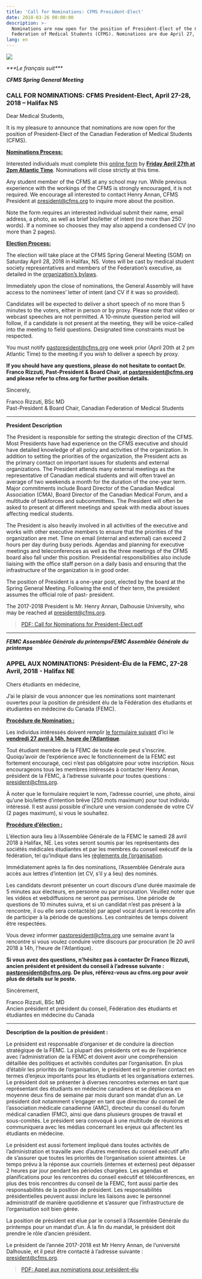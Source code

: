 ```yaml
---
title: 'Call for Nominations: CFMS President-Elect'
date: 2018-03-26 00:00:00
description: >-
  Nominations are now open for the position of President-Elect of the Canadian
  Federation of Medical Students (CFMS). Nominations are due April 27, 2018.
lang: en
---
```


![](/uploads/call-for-president-elect.png)

*\*\*\*Le fran&ccedil;ais suit\*\*\**

***CFMS Spring General Meeting***

### **CALL FOR NOMINATIONS: CFMS President-Elect, April 27-28, 2018 – Halifax NS**

Dear Medical Students,

It is my pleasure to announce that nominations are now open for the position of President-Elect of the Canadian Federation of Medical Students (CFMS).

<u><strong>Nominations Process:</strong></u>

Interested individuals must complete this [online form](https://form.jotform.co/farizzuti/cfms-2018-board-nomination-form) by <u><strong>Friday April 27th at 2pm Atlantic Time</strong></u>. Nominations will close strictly at this time.

Any student member of the CFMS at any school may run. While previous experience with the workings of the CFMS is strongly encouraged, it is not required. We encourage all interested to contact Henry Annan, CFMS President at [president@cfms.org](javascript:void(location.href='mailto:'+String.fromCharCode(112,114,101,115,105,100,101,110,116,64,99,102,109,115,46,111,114,103))) to inquire more about the position.

Note the form requires an interested individual submit their name, email address, a photo, as well as brief bio/letter of intent (no more than 250 words). If a nominee so chooses they may also append a condensed CV (no more than 2 pages).

**<u>Election Process:</u>**

The election will take place at the CFMS Spring General Meeting (SGM) on Saturday April 28, 2018 in Halifax, NS. Votes will be cast by medical student society representatives and members of the Federation’s executive, as detailed in the [organization’s bylaws](https://www.cfms.org/files/internal-policy-bylaws/cfms-bylaws.pdf).

Immediately upon the close of nominations, the General Assembly will have access to the nominees’ letter of intent (and CV if it was so provided).

Candidates will be expected to deliver a short speech of no more than 5 minutes to the voters, either in person or by proxy. Please note that video or webcast speeches are not permitted. A 10-minute question period will follow, if a candidate is not present at the meeting, they will be voice-called into the meeting to field questions. Designated time constraints must be respected.

You must notify [pastpresident@cfms.org](javascript:void(location.href='mailto:'+String.fromCharCode(112,97,115,116,112,114,101,115,105,100,101,110,116,64,99,102,109,115,46,111,114,103))) one week prior (April 20th at 2 pm Atlantic Time) to the meeting if you wish to deliver a speech by proxy.

**If you should have any questions, please do not hesitate to contact Dr. Franco Rizzuti, Past-President & Board Chair, at [pastpresident@cfms.org](javascript:void(location.href='mailto:'+String.fromCharCode(112,97,115,116,112,114,101,115,105,100,101,110,116,64,99,102,109,115,46,111,114,103))) and please refer to cfms.org for further position details.**

Sincerely,

Franco Rizzuti, BSc MD<br>Past-President & Board Chair, Canadian Federation of Medical Students

---

**President Description**

The President is responsible for setting the strategic direction of the CFMS. Most Presidents have had experience on the CFMS executive and should have detailed knowledge of all policy and activities of the organization. In addition to setting the priorities of the organization, the President acts as the primary contact on important issues for students and external organizations. The President attends many external meetings as the representative of Canadian medical students and will often travel an average of two weekends a month for the duration of the one-year term. Major commitments include Board Director of the Canadian Medical Association (CMA), Board Director of the Canadian Medical Forum, and a multitude of taskforces and subcommittees. The President will often be asked to present at different meetings and speak with media about issues affecting medical students.

The President is also heavily involved in all activities of the executive and works with other executive members to ensure that the priorities of the organization are met. Time on email (internal and external) can exceed 2 hours per day during busy periods. Agendas and planning for executive meetings and teleconferences as well as the three meetings of the CFMS board also fall under this position. Presidential responsibilities also include liaising with the office staff person on a daily basis and ensuring that the infrastructure of the organization is in good order.

The position of President is a one-year post, elected by the board at the Spring General Meeting. Following the end of their term, the president assumes the official role of past- president.

The 2017-2018 President is Mr. Henry Annan, Dalhousie University, who may be reached at [president@cfms.org](javascript:void(location.href='mailto:'+String.fromCharCode(112,114,101,115,105,100,101,110,116,64,99,102,109,115,46,111,114,103))).

> [PDF: Call for Nominations for President-Elect.pdf](/uploads/cfms-sgm-call-for-president-elect.pdf)

---

***FEMC Assembl&eacute;e G&eacute;n&eacute;rale du printempsFEMC Assembl&eacute;e G&eacute;n&eacute;rale du printemps***

### APPEL AUX NOMINATIONS: Pr&eacute;sident-&Eacute;lu de la FEMC, 27-28 Avril, 2018 - Halifax NE

Chers &eacute;tudiants en m&eacute;decine,

J’ai le plaisir de vous annoncer que les nominations sont maintenant ouvertes pour la position de pr&eacute;sident &eacute;lu de la F&eacute;d&eacute;ration des &eacute;tudiants et &eacute;tudiantes en m&eacute;decine du Canada (FEMC).

**<u>Proc&eacute;dure de Nomination :</u>**

Les individus int&eacute;ress&eacute;s doivent remplir [le formulaire suivant](https://form.jotform.co/farizzuti/cfms-2018-board-nomination-form) d’ici le <u><strong>vendredi 27 avril &agrave; 14h, heure de l&rsquo;Atlantique</strong></u>.

Tout &eacute;tudiant membre de la FEMC de toute &eacute;cole peut s’inscrire. Quoiqu’avoir de l’exp&eacute;rience avec le fonctionnement de la FEMC est fortement encourag&eacute;, ceci n’est pas obligatoire pour votre inscription. Nous encourageons tous les membres int&eacute;ress&eacute;s &agrave; contacter Henry Annan, pr&eacute;sident de la FEMC, &agrave; l’adresse suivante pour toutes questions : [president@cfms.org](mailto:president@cfms.org).

&Agrave; noter que le formulaire requiert le nom, l’adresse courriel, une photo, ainsi qu’une bio/lettre d’intention br&egrave;ve (250 mots maximum) pour tout individu int&eacute;ress&eacute;. Il est aussi possible d’inclure une version condens&eacute;e de votre CV (2 pages maximum), si vous le souhaitez.

<u><strong>Proc&eacute;dure d&rsquo;&eacute;lection :</strong></u>

L’&eacute;lection aura lieu &agrave; l’Assembl&eacute;e G&eacute;n&eacute;rale de la FEMC le samedi 28 avril 2018 &agrave; Halifax, NE. Les votes seront soumis par les repr&eacute;sentants des soci&eacute;t&eacute;s m&eacute;dicales &eacute;tudiantes et par les membres du conseil ex&eacute;cutif de la f&eacute;d&eacute;ration, tel qu’indiqu&eacute; dans les [r&egrave;glements de l’organisation](https://www.cfms.org/files/internal-policy-bylaws/cfms-bylaws.pdf).

Imm&eacute;diatement apr&egrave;s la fin des nominations, l’Assembl&eacute;e G&eacute;n&eacute;rale aura acc&egrave;s aux lettres d’intention (et CV, s’il y a lieu) des nomin&eacute;s.

Les candidats devront pr&eacute;senter un court discours d’une dur&eacute;e maximale de 5 minutes aux &eacute;lecteurs, en personne ou par procuration. Veuillez noter que les vid&eacute;os et webdiffusions ne seront pas permises. Une p&eacute;riode de questions de 10 minutes suivra, et si un candidat n’est pas pr&eacute;sent &agrave; la rencontre, il ou elle sera contact&eacute;(e) par appel vocal durant la rencontre afin de participer &agrave; la p&eacute;riode de questions. Les contraintes de temps doivent &ecirc;tre respect&eacute;es.

Vous devez informer [pastpresident@cfms.org](mailto:pastpresident@cfms.org) une semaine avant la rencontre si vous voulez conduire votre discours par procuration (le 20 avril 2018 &agrave; 14h, l'heure de l'Atlantique).

**Si vous avez des questions, n’h&eacute;sitez pas &agrave; contacter Dr Franco Rizzuti, ancien pr&eacute;sident et pr&eacute;sident du conseil &agrave; l’adresse suivante : [pastpresident@cfms.org](mailto:pastpresident@cfms.org). De plus, r&eacute;f&eacute;rez-vous au cfms.org pour avoir plus de d&eacute;tails sur le poste.**

Sinc&egrave;rement,

Franco Rizzuti, BSc MD<br>Ancien pr&eacute;sident et pr&eacute;sident du conseil, F&eacute;d&eacute;ration des &eacute;tudiants et &eacute;tudiantes en m&eacute;decine du Canada

---

**Description de la position de pr&eacute;sident :**

Le pr&eacute;sident est responsable d’organiser et de conduire la direction strat&eacute;gique de la FEMC. La plupart des pr&eacute;sidents ont eu de l’exp&eacute;rience avec l’administration de la FEMC et doivent avoir une compr&eacute;hension d&eacute;taill&eacute;e des politiques et activit&eacute;s conduites par l’organisation. En plus d’&eacute;tablir les priorit&eacute;s de l’organisation, le pr&eacute;sident est le premier contact en termes d’enjeux importants pour les &eacute;tudiants et les organisations externes. Le pr&eacute;sident doit se pr&eacute;senter &agrave; diverses rencontres externes en tant que repr&eacute;sentant des &eacute;tudiants en m&eacute;decine canadiens et se d&eacute;placera en moyenne deux fins de semaine par mois durant son mandat d’un an. Le pr&eacute;sident doit notamment s’engager en tant que directeur du conseil de l’association m&eacute;dicale canadienne (AMC), directeur du conseil du forum m&eacute;dical canadien (FMC), ainsi que dans plusieurs groupes de travail et sous-comit&eacute;s. Le pr&eacute;sident sera convoqu&eacute; &agrave; une multitude de r&eacute;unions et communiquera avec les m&eacute;dias concernant les enjeux qui affectent les &eacute;tudiants en m&eacute;decine.

Le pr&eacute;sident est aussi fortement impliqu&eacute; dans toutes activit&eacute;s de l’administration et travaille avec d’autres membres du conseil ex&eacute;cutif afin de s’assurer que toutes les priorit&eacute;s de l’organisation soient atteintes. Le temps pr&eacute;vu &agrave; la r&eacute;ponse aux courriels (internes et externes) peut d&eacute;passer 2 heures par jour pendant les p&eacute;riodes charg&eacute;es. Les agendas et planifications pour les rencontres du conseil ex&eacute;cutif et t&eacute;l&eacute;conf&eacute;rences, en plus des trois rencontres du conseil de la FEMC, font aussi partie des responsabilit&eacute;s de la position de pr&eacute;sident. Les responsabilit&eacute;s pr&eacute;sidentielles peuvent aussi inclure les liaisons avec le personnel administratif de mani&egrave;re quotidienne et s’assurer que l’infrastructure de l’organisation soit bien g&eacute;r&eacute;e.

La position de pr&eacute;sident est &eacute;lue par le conseil &agrave; l’Assembl&eacute;e G&eacute;n&eacute;rale du printemps pour un mandat d’un. &Agrave; la fin du mandat, le pr&eacute;sident doit prendre le r&ocirc;le d’ancien pr&eacute;sident.

Le pr&eacute;sident de l’ann&eacute;e 2017-2018 est Mr Henry Annan, de l’universit&eacute; Dalhousie, et il peut &ecirc;tre contact&eacute; &agrave; l’adresse suivante : [president@cfms.org](mailto:president@cfms.org).

> [PDF: Appel aux nominations pour pr&eacute;sident-&eacute;lu](/FEMC-Assemblée-Générale-du-printemps.pdf)